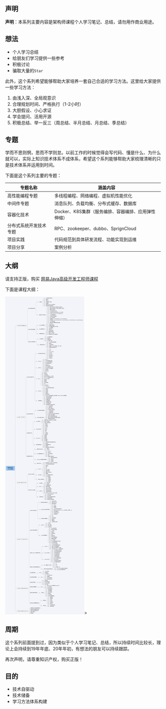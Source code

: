 ## 声明

**声明**：本系列主要内容是架构师课程个人学习笔记、总结，请勿用作商业用途。

## 想法

- 个人学习总结
- 给朋友们学习提供一些参考
- 积极讨论
- 骗取大量的`Star`

此外，这个系列希望能够帮助大家培养一套自己合适的学习方法。这里给大家提供一些学习方法：

1. 由浅入深、全局观意识
2. 合理规划时间、严格执行（1-2小时）
3. 大胆假设、小心求证
4. 学会提问、活用开源
5. 积极总结、举一反三（周总结、半月总结、月总结、季总结）

## 专题

学而不思则惘，思而不学则怠。以前工作的时候觉得会写代码、懂是什么、为什么就可以，实际上知识技术体系不成体系，希望这个系列能够帮助大家梳理清晰的只是技术体系并运用到时间。

下面是这个系列主要的专题：

| 专题名称               | 涵盖内容                                            |
| ---------------------- | --------------------------------------------------- |
| 高性能编程专题         | 多线程编程、网络编程、虚拟机性能优化                |
| 中间件专题             | 消息队列、负载均衡、分布式缓存、数据库              |
| 容器化技术             | Docker、K8S集群（服务编排、容器编排、应用弹性伸缩） |
| 分布式系统开发技术专题 | RPC、zookeeper、dubbo、SprignCloud                  |
| 项目实践               | 代码规范到具体研发流程、功能实现到运维              |
| 项目分享               | 案例分析                                            |

## 大纲

请支持正版，购买 [网易Java高级开发工程师课程](https://mooc.study.163.com/smartSpec/detail/1001485004.htm)

下面是课程大纲：

<img src="../../images/architect/wyjgs.png" />>

## 周期

这个系列前面提到过，因为类似于个人学习笔记、总结，所以持续时间比较长，理论上会持续到19年年底、20年年初，有想法的朋友可以持续跟踪。

再次声明，请尊重知识产权，购买正版！

## 目的

- 技术自驱动
- 技术储备
- 学习方法体系构建
